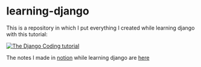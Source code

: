 # learning-django

This is a repository in which I put everything I created while learning django with this tutorial:  

[![The Django Coding tutorial](https://img.youtube.com/vi/F5mRW0jo-U4/0.jpg)](https://www.youtube.com/watch?v=F5mRW0jo-U4)

The notes I made in [notion](https://notion.so) while learning django are [here](https://k1llerfr0g.notion.site/Learn-Prompting-c9b81737200f4c65a44954e062d1ff3c)
